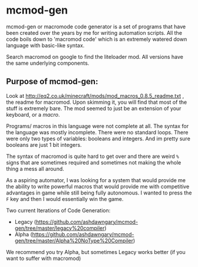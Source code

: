 # mcmod-gen  
mcmod-gen or macromode code generator is a set of programs that have been created over the years by me for writing automation scripts.  All the code boils down to 'macromod code' which is an extremely watered down language with basic-like syntax.  

Search macromod on google to find the liteloader mod.  All versions have the same underlying components.  

## Purpose of mcmod-gen:

Look at http://eq2.co.uk/minecraft/mods/mod_macros_0.8.5_readme.txt , the readme for macromod.  Upon skimming it, you will find that most of the stuff is extremely bare.  The mod seemed to just be an extension of your keyboard, or a _macro_.  

Programs/ macros in this language were not complete at all.  The syntax for the language was mostly incomplete.  There were no standard loops.  There were only two types of variables: booleans and integers.  And im pretty sure booleans are just 1 bit integers.

The syntax of macromod is quite hard to get over and there are weird `%` signs that are sometimes required and sometimes not making the whole thing a mess all around. 

As a aspiring automator, I was looking for a system that would provide me the ability to write powerful  macros that would provide me with competitive advantages in game while still being fully autonomous.  I wanted to press the `F` key and then I would essentially win the game.  

Two current Iterations of Code Generation:
- Legacy (https://github.com/ashdawngary/mcmod-gen/tree/master/legacy%20compiler)
- Alpha (https://github.com/ashdawngary/mcmod-gen/tree/master/Alpha%20NoType%20Compiler)

We recommend you try Alpha, but sometimes Legacy works better (if you want to suffer with macromod)
